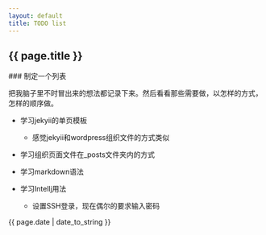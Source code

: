 ```yaml
---
layout: default
title: TODO list
---
```


<h2>{{ page.title }}</h2>
### 制定一个列表

把我脑子里不时冒出来的想法都记录下来。然后看看那些需要做，以怎样的方式，怎样的顺序做。

- 学习jekyii的单页模板
   - 感觉jekyii和wordpress组织文件的方式类似
   
- 学习组织页面文件在_posts文件夹内的方式
- 学习markdown语法
- 学习Intellj用法
   - 设置SSH登录，现在偶尔的要求输入密码







<p>{{ page.date | date_to_string }}</p>